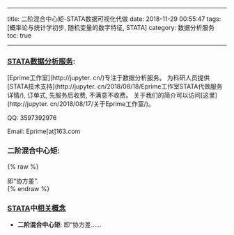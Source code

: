 
---
title: 二阶混合中心矩-STATA数据可视化代做
date: 2018-11-29 00:55:47
tags: [概率论与统计学初步, 随机变量的数字特征, STATA]
category: 数据分析服务
toc: true

---



<span></span>
<!-- more -->

### [STATA](/tags/STATA/)[数据分析服务](/categories/数据分析服务/):
[Eprime工作室](http://jupyter. cn/)专注于数据分析服务。
为科研人员提供[STATA技术支持](http://jupyter. cn/2018/08/18/Eprime工作室STATA代做服务详情/), 订单式, 先服务后收费, 不满意不收费。
关于我们的简介可以访问[这里](http://jupyter. cn/2018/08/17/关于Eprime工作室/)。

QQ: 3597392976

Email: Eprime[at]163.com



### 二阶混合中心矩:

{% raw %}
<div class="p1">即“协方差”.</div>
{% endraw %}



### [STATA](/tags/STATA/)中[相关概念](/categories/数据分析服务)

- **二阶混合中心矩**: 即“协方差......





